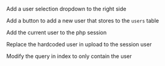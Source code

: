 Add a user selection dropdown to the right side

Add a button to add a new user that stores to the `users` table

Add the current user to the php session

Replace the hardcoded user in upload to the session user

Modify the query in index to only contain the user